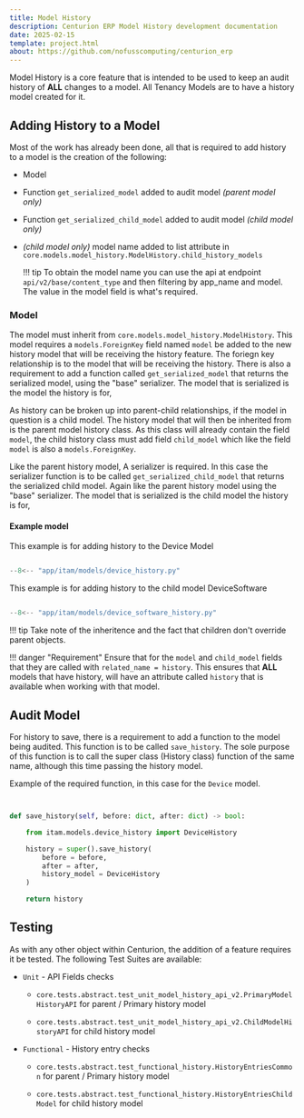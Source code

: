 ```yaml
---
title: Model History
description: Centurion ERP Model History development documentation
date: 2025-02-15
template: project.html
about: https://github.com/nofusscomputing/centurion_erp
---
```


Model History is a core feature that is intended to be used to keep an audit history of **ALL** changes to a model. All Tenancy Models are to have a history model created for it.


## Adding History to a Model

Most of the work has already been done, all that is required to add history to a model is the creation of the following:

- Model

- Function `get_serialized_model` added to audit model _(parent model only)_

- Function `get_serialized_child_model` added to audit model _(child model only)_

- _(child model only)_ model name added to list attribute in `core.models.model_history.ModelHistory.child_history_models`

    !!! tip
        To obtain the model name you can use the api at endpoint `api/v2/base/content_type` and then filtering by app_name and model. The value in the model field is what's required.


### Model

The model must inherit from `core.models.model_history.ModelHistory`. This model requires a `models.ForeignKey` field named `model` be added to the new history model that will be receiving the history feature. The foriegn key relationship is to the model that will be receiving the history. There is also a requirement to add a function called `get_serialized_model` that returns the serialized model, using the "base" serializer. The model that is serialized is the model the history is for,

As history can be broken up into parent-child relationships, if the model in question is a child model. The history model that will then be inherited from is the parent model history class. As this class will already contain the field `model`, the child history class must add field `child_model` which like the field `model` is also a `models.ForeignKey`.

Like the parent history model, A serializer is required. In this case the serializer function is to be called `get_serialized_child_model` that returns the serialized child model. Again like the parent history model using the "base" serializer. The model that is serialized is the child model the history is for,


#### Example model

This example is for adding history to the Device Model

``` py title="models/device_history.py"

--8<-- "app/itam/models/device_history.py"

```

This example is for adding history to the child model DeviceSoftware

``` py title="models/device_software_history.py"

--8<-- "app/itam/models/device_software_history.py"

```

!!! tip
    Take note of the inheritence and the fact that children don't override parent objects.

!!! danger "Requirement"
    Ensure that for the `model` and `child_model` fields that they are called with `related_name = history`. This ensures that **ALL** models that have history, will have an attribute called `history` that is available when working with that model.


## Audit Model

For history to save, there is a requirement to add a function to the model being audited. This function is to be called `save_history`. The sole purpose of this function is to call the super class (History class) function of the same name, although this time passing the history model.

Example of the required function, in this case for the `Device` model.

``` py


def save_history(self, before: dict, after: dict) -> bool:

    from itam.models.device_history import DeviceHistory

    history = super().save_history(
        before = before,
        after = after,
        history_model = DeviceHistory
    )

    return history

```


## Testing

As with any other object within Centurion, the addition of a feature requires it be tested. The following Test Suites are available:

- `Unit` - API Fields checks

    - `core.tests.abstract.test_unit_model_history_api_v2.PrimaryModelHistoryAPI` for parent / Primary history model

    - `core.tests.abstract.test_unit_model_history_api_v2.ChildModelHistoryAPI` for child history model

- `Functional` - History entry checks

    - `core.tests.abstract.test_functional_history.HistoryEntriesCommon` for parent / Primary history model

    - `core.tests.abstract.test_functional_history.HistoryEntriesChildModel` for child history model
